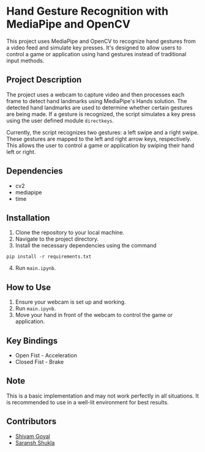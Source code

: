 # Hand Gesture Recognition with MediaPipe and OpenCV

This project uses MediaPipe and OpenCV to recognize hand gestures from a video feed and simulate key presses. It's designed to allow users to control a game or application using hand gestures instead of traditional input methods.

## Project Description

The project uses a webcam to capture video and then processes each frame to detect hand landmarks using MediaPipe's Hands solution. The detected hand landmarks are used to determine whether certain gestures are being made. If a gesture is recognized, the script simulates a key press using the user defined module `directkeys`.

Currently, the script recognizes two gestures: a left swipe and a right swipe. These gestures are mapped to the left and right arrow keys, respectively. This allows the user to control a game or application by swiping their hand left or right.

## Dependencies

- cv2
- mediapipe
- time

## Installation

1. Clone the repository to your local machine.
2. Navigate to the project directory.
3. Install the necessary dependencies using the command 

```
pip install -r requirements.txt
```

4. Run `main.ipynb`.

## How to Use

1. Ensure your webcam is set up and working.
2. Run `main.ipynb`.
3. Move your hand in front of the webcam to control the game or application.

## Key Bindings

- Open Fist - Acceleration
- Closed Fist - Brake

## Note

This is a basic implementation and may not work perfectly in all situations. It is recommended to use in a well-lit environment for best results.

## Contributors

- [Shivam Goyal](https://www.linkedin.com/in/shivam2003/)
- [Saransh Shukla](https://www.linkedin.com/in/saransh2003)
